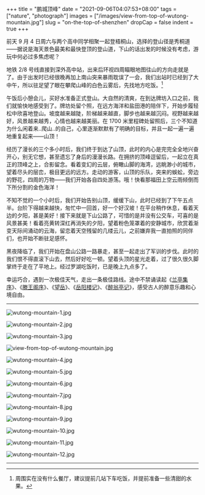 +++
title = "鹏城顶峰"
date = "2021-09-06T04:07:53+08:00"
tags = ["nature", "photograph"]
images = ["/images/view-from-top-of-wutong-mountain.jpg"]
slug = "on-the-top-of-shenzhen"
dropCap = false
indent = true
+++

前天 9 月 4 日周六与两个高中同学相聚一起登梧桐山，选择的登山径是秀桐道——据说是海天景色最美和最快登顶的登山道，下山的话出发的时候没有考虑，游玩中何必过多焦虑呢？

地铁 2/8 号线直接到深外高中站，出来后环视四周瞄眼地图往山的方向走就是了。由于出发时已经很晚再加上南山突来暴雨耽误了一会，我们出站时已经到了大中午，所以驻足望了眼在攀爬山峰的白色云雾后，先找地方吃饭。[^1]

午饭后小憩会儿，买好水准备正式登山。大自然的清爽，在到达牌坊入口之前，我们就愉快地感受到了。牌坊处留个照，在远方海洋和盐田港的陪伴下，开始步履轻松中欣喜地登山。坡度越来越陡，阶梯越来越直，脚步也越来越沉闷。视野越来越好，风景越来越秀，心情也越来越美丽。在 1700 米里程碑处留照后，三个不知道为什么闲着来..爬山..的自己，心里逐渐默默有了明确的目标，并且一起一遍一遍地重复起来——山顶！

经历了漫长的三个多小时后，我们终于到达了山顶，此时的内心是完完全全地兴奋开心，别无它想，甚至遗忘了身后的漫漫长路。在拥挤的顶峰逗留后，一起立在真正的顶峰之上，合影留念。看着变幻的云层，俯瞰山脚的海湾，远眺渺小的城市，望着尽头的层峦，极目更远的远方。走动的游客，山顶的乐队，突来的蜈蚣，旁边的野花，四周的万物——我们开始各自四处游荡。哦！快看那福田上空云雨倾倒而下所分割的金色海洋！

不知不觉的一个小时后，我们开始告别山顶，缓缓下山，此时已经到了下午五点半。台阶下得越来越快，匆忙中一回首，好一个好汉坡！在平台稍作休息，看着天边的夕阳，甚是美好！接下来就是下山公路了，可惜的是并没有公交车，可喜的是风景甚美！看着亮黄转深红再消失的夕阳，望着粉色笼罩着的安静城市，欣赏着渐变天际间涌动的云海，留恋着天空残留的几缕云儿，之前嫌弃我一直拍照的同伴们，也开始不断驻足感怀。

黑夜降临了，我们开始在盘山公路一路暴走，甚至一起走出了军训的步伐。此时的我们恨不得直滚下山去，然后好好吃一顿。望着头顶的星光走着，过了很久很久脚掌终于走在了平地上。经过罗湖吃饭时，已是晚上九点多了。

幸运巧合，遇到一次极佳天气，走出一条极佳路线。途中不禁诵读起《[兰亭集序](https://zh.wikisource.org/zh-hans/蘭亭集序)》、《[滕王阁序](https://zh.wikisource.org/zh-hans/滕王閣序)》、《[望岳](https://zh.wikisource.org/zh-hans/望嶽_(岱宗夫如何))》、《[岳阳楼记](https://zh.wikisource.org/zh-hans/岳陽樓記)》、《[醉翁亭记](https://zh.wikisource.org/zh-hans/醉翁亭記)》，感受古人的醉意乐趣和心境自由。

---

![wutong-mountain-1.jpg](/images/wutong-mountain-1.jpg "白色云雾")

![wutong-mountain-2.jpg](/images/wutong-mountain-2.jpg "陡直阶梯")

![wutong-mountain-3.jpg](/images/wutong-mountain-3.jpg "海洋海港")

![view-from-top-of-wutong-mountain.jpg](/images/view-from-top-of-wutong-mountain.jpg "金色海洋")

![wutong-mountain-4.jpg](/images/wutong-mountain-4.jpg "渺小城市")

![wutong-mountain-5.jpg](/images/wutong-mountain-5.jpg "山顶野花")

![wutong-mountain-6.jpg](/images/wutong-mountain-6.jpg "缓缓下山")

![wutong-mountain-7.jpg](/images/wutong-mountain-7.jpg "空峦城林")

![wutong-mountain-8.jpg](/images/wutong-mountain-8.jpg "天边夕阳")

![wutong-mountain-9.jpg](/images/wutong-mountain-9.jpg "粉色笼罩")

![wutong-mountain-10.jpg](/images/wutong-mountain-10.jpg "深深红日")

![wutong-mountain-11.jpg](/images/wutong-mountain-11.jpg "一缕残云")

![wutong-mountain-12.jpg](/images/wutong-mountain-12.jpg "驻足感怀")

---

[^1]: 周围实在没有什么餐厅，建议提前几站下车吃饭，并提前准备一些清甜的水果。
